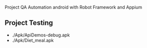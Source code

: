 Project QA Automation android with Robot Framework and Appium 

## Project Testing

- ./Apk/ApiDemos-debug.apk
- ./Apk/Diet_meal.apk